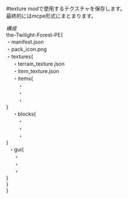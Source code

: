 #texture
modで使用するテクスチャを保存します。  
最終的にはmcpe形式にまとまります。  

*構成*  
the-Twilight-Forest-PE{  
 ・manifest.json  
 ・pack_icon.png  
 ・textures{  
　 ・terrain_texture.json  
　 ・item_texture.json  
　 ・items{  
　　 ・  
　　 ・  
　　 ・  
   }  
　 ・blocks{  
　　 ・  
　　 ・  
　　 ・  
   }  
   ・gui{  
   　・  
   　・  
   　・  
    }  
  }  
}  
